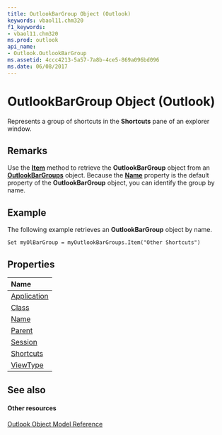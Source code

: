```yaml
---
title: OutlookBarGroup Object (Outlook)
keywords: vbaol11.chm320
f1_keywords:
- vbaol11.chm320
ms.prod: outlook
api_name:
- Outlook.OutlookBarGroup
ms.assetid: 4ccc4213-5a57-7a8b-4ce5-869a096bd096
ms.date: 06/08/2017
---
```



# OutlookBarGroup Object (Outlook)

Represents a group of shortcuts in the  **Shortcuts** pane of an explorer window.


## Remarks

Use the  **[Item](outlookbargroups-item-method-outlook.md)** method to retrieve the **OutlookBarGroup** object from an **[OutlookBarGroups](outlookbargroups-object-outlook.md)** object. Because the **[Name](outlookbargroup-name-property-outlook.md)** property is the default property of the **OutlookBarGroup** object, you can identify the group by name.


## Example

The following example retrieves an  **OutlookBarGroup** object by name.


```
Set myOlBarGroup = myOutlookBarGroups.Item("Other Shortcuts")
```


## Properties



|**Name**|
|:-----|
|[Application](outlookbargroup-application-property-outlook.md)|
|[Class](outlookbargroup-class-property-outlook.md)|
|[Name](outlookbargroup-name-property-outlook.md)|
|[Parent](outlookbargroup-parent-property-outlook.md)|
|[Session](outlookbargroup-session-property-outlook.md)|
|[Shortcuts](outlookbargroup-shortcuts-property-outlook.md)|
|[ViewType](outlookbargroup-viewtype-property-outlook.md)|

## See also


#### Other resources


[Outlook Object Model Reference](http://msdn.microsoft.com/library/73221b13-d8d8-99b8-3394-b95dbbfd5ddc%28Office.15%29.aspx)
